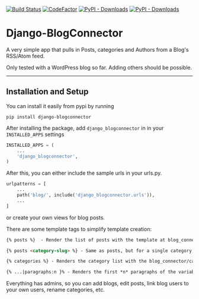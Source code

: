 [![Build Status](https://travis-ci.org/avryhof/django-blogconnector.svg)](https://travis-ci.org/avryhof/django-blogconnector)
[![CodeFactor](https://www.codefactor.io/repository/github/avryhof/django-blogconnector/badge)](https://www.codefactor.io/repository/github/avryhof/django-blogconnector)
[![PyPI - Downloads](https://img.shields.io/pypi/v/django-blogconnector.svg)](https://pypi.org/project/django-blogconnector)
[![PyPI - Downloads](https://img.shields.io/pypi/djversions/django-blogconnector.svg)](https://pypi.org/project/django-blogconnector)


Django-BlogConnector
===================

A very simple app that pulls in Posts, categories and Authors from a Blog's RSS/Atom feed.

Only tested with a WordPress blog so far.  Adding others should be possible.

----------
Installation and Setup
-------------

You can install it easily from pypi by running

    pip install django-blogconnector

After installing the package, add `django_blogconnector` in in your `INSTALLED_APPS` settings

```python
INSTALLED_APPS = (
    ...
    'django_blogconnector',
)
```

After this, you can either include the sample urls in your urls.py.

```python
urlpatterns = [
    ...
    path('blog/', include('django_blogconnector.urls')),
    ...
]
```

or create your own views for blog posts.

There are some template tags to simplify template creation:

```html
{% posts %}  - Render the list of posts with the template at blog_connector/post.html

{% posts <category-slug> %} - Same as posts, but for a single category.

{% categories %} - Renders the category list with the blog_connector/category.html and blog_connector/category_link.html templates.

{% ...|paragraphs:n }% - Renders the first *n* paragraphs of the variable passed into it.
```

Everything has admins, so you can add blogs, edit posts, link blog users to your own users, rename categories, etc.